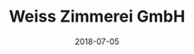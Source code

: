 ﻿---
title:          "Weiss Zimmerei GmbH"
date:           "2018-07-05"
draft:          false
robotsExclude:  true
---
